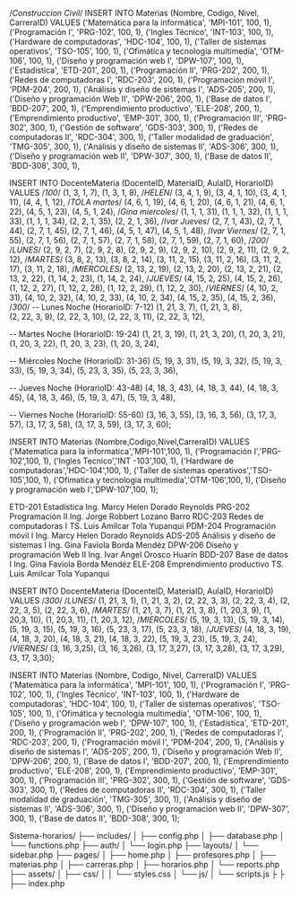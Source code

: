 /*Construccion Civil*/
INSERT INTO Materias (Nombre, Codigo, Nivel, CarreraID) VALUES
('Matemática para la informática', 'MPI-101', 100, 1),
('Programación I', 'PRG-102', 100, 1),
('Ingles Técnico', 'INT-103', 100, 1),
('Hardware de computadoras', 'HDC-104', 100, 1),
('Taller de sistemas operativos', 'TSO-105', 100, 1),
('Ofimática y tecnología multimedia', 'OTM-106', 100, 1),
('Diseño y programación web I', 'DPW-107', 100, 1),
('Estadística', 'ETD-201', 200, 1),
('Programación II', 'PRG-202', 200, 1),
('Redes de computadoras I', 'RDC-203', 200, 1),
('Programación móvil I', 'PDM-204', 200, 1),
('Análisis y diseño de sistemas I', 'ADS-205', 200, 1),
('Diseño y programación Web II', 'DPW-206', 200, 1),
('Base de datos I', 'BDD-207', 200, 1),
('Emprendimiento productivo', 'ELE-208', 200, 1),
('Emprendimiento productivo', 'EMP-301', 300, 1),
('Programación III', 'PRG-302', 300, 1),
('Gestión de software', 'GDS-303', 300, 1),
('Redes de computadoras II', 'RDC-304', 300, 1),
('Taller modalidad de graduación', 'TMG-305', 300, 1),
('Análisis y diseño de sistemas II', 'ADS-306', 300, 1),
('Diseño y programación web II', 'DPW-307', 300, 1),
('Base de datos II', 'BDD-308', 300, 1),




















INSERT INTO DocenteMateria (DocenteID, MateriaID, AulaID, HorarioID) VALUES
/*100*/
(1, 3, 1, 7), 
(1, 3, 1, 8),
/*HELEN*/
(3, 4, 1, 9),
(3, 4, 1, 10),
(3, 4, 1, 11),
(4, 4, 1, 12),
/*TOLA martes*/
(4, 6, 1, 19),
(4, 6, 1, 20),
(4, 6, 1, 21),
(4, 6, 1, 22),
(4, 5, 1, 23),
(4, 5, 1, 24),
/*Gina miercoles*/
(1, 1, 1, 31),
(1, 1, 1, 32),
(1, 1, 1, 33),
(1, 1, 1, 34),
(2, 2, 1, 35),
(2, 2, 1, 36),
/*Ivar Jueves*/
(2, 7, 1, 43),
(2, 7, 1, 44),
(2, 7, 1, 45),
(2, 7, 1, 46),
(4, 5, 1, 47),
(4, 5, 1, 48),
/*Ivar Viernes*/
(2, 7, 1, 55),
(2, 7, 1, 56),
(2, 7, 1, 57),
(2, 7, 1, 58),
(2, 7, 1, 59),
(2, 7, 1, 60),
/*200*/
/*LUNES*/
(2, 9, 2, 7),
(2, 9, 2, 8),
(2, 9, 2, 9),
(2, 9, 2, 10),
(2, 9, 2, 11),
(2, 9, 2, 12),
/*MARTES*/
(3, 8, 2, 13),
(3, 8, 2, 14),
(3, 11, 2, 15),
(3, 11, 2, 16),
(3, 11, 2, 17),
(3, 11, 2, 18),
/*MIERCOLES*/
(2, 13, 2, 19),
(2, 13, 2, 20),
(2, 13, 2, 21),
(2, 13, 2, 22),
(1, 14, 2, 23),
(1, 14, 2, 24),
/*JUEVES*/
(4, 15, 2, 25),
(4, 15, 2, 26),
(1, 12, 2, 27),
(1, 12, 2, 28),
(1, 12, 2, 29),
(1, 12, 2, 30),
/*VIERNES*/
(4, 10, 2, 31),
(4, 10, 2, 32),
(4, 10, 2, 33),
(4, 10, 2, 34),
(4, 15, 2, 35),
(4, 15, 2, 36),
/*300*/
-- Lunes Noche (HorarioID: 7-12)
(1, 21, 3, 7),
(1, 21, 3, 8),  
(2, 22, 3, 9),
(2, 22, 3, 10),
(2, 22, 3, 11),
(2, 22, 3, 12),

-- Martes Noche (HorarioID: 19-24)
(1, 21, 3, 19),
(1, 21, 3, 20),
(1, 20, 3, 21),
(1, 20, 3, 22),
(1, 20, 3, 23),
(1, 20, 3, 24),

-- Miércoles Noche (HorarioID: 31-36)
(5, 19, 3, 31),
(5, 19, 3, 32),
(5, 19, 3, 33),
(5, 19, 3, 34),
(5, 23, 3, 35),
(5, 23, 3, 36),

-- Jueves Noche (HorarioID: 43-48)
(4, 18, 3, 43),
(4, 18, 3, 44),
(4, 18, 3, 45),
(4, 18, 3, 46),
(5, 19, 3, 47),
(5, 19, 3, 48),

-- Viernes Noche (HorarioID: 55-60)
(3, 16, 3, 55),
(3, 16, 3, 56),
(3, 17, 3, 57),
(3, 17, 3, 58),
(3, 17, 3, 59),
(3, 17, 3, 60);













INSERT INTO Materias (Nombre,Codigo,Nivel,CarreraID)
VALUES 
    ('Matematica para la informatica','MPI-101',100, 1), 
    ('Programación I','PRG-102',100, 1),
    ('Ingles Tecnico','INT -103',100, 1),
    ('Hardware de computadoras','HDC-104',100, 1),
    ('Taller de sistemas operativos','TSO-105',100, 1),
    ('Ofimatica y tecnologia multimedia','OTM-106',100, 1),
    ('Diseño y programación web I','DPW-107',100, 1);




ETD-201	Estadística 	Ing. Marcy Helen Dorado Reynolds
PRG-202	Programación II	Ing. Jorge Robbert Lozano Barro
RDC-203	Redes de computadoras I	TS. Luis Amilcar Tola Yupanqui
PDM-204	Programación  móvil I	Ing. Marcy Helen Dorado Reynolds
ADS-205	Análisis y diseño de sistemas I	Ing. Gina Faviola Borda Mendéz
DPW-206	Diseño y programación Web II	Ing. Ivar Angel Orosco Huarín
BDD-207	Base de datos I	Ing. Gina Faviola Borda Mendéz
ELE-208	Emprendimiento productivo	TS. Luis Amilcar Tola Yupanqui



INSERT INTO DocenteMateria (DocenteID, MateriaID, AulaID, HorarioID) VALUES
/*300*/
/*LUNES*/
(1, 21, 3, 1),
(1, 21, 3, 2),
(2, 22, 3, 3),
(2, 22, 3, 4),
(2, 22, 3, 5),
(2, 22, 3, 6),
/*MARTES*/
(1, 21, 3, 7),
(1, 21, 3, 8),
(1, 20,3, 9),
(1, 20,3, 10),
(1, 20,3, 11),
(1, 20,3, 12),
/*MIERCOLES*/
(5, 19, 3, 13),
(5, 19, 3, 14),
(5, 19, 3, 15),
(5, 19, 3, 16),
(5, 23, 3, 17),
(5, 23, 3, 18),
/*JUEVES*/
(4, 18, 3, 19),
(4, 18, 3, 20),
(4, 18, 3, 21),
(4, 18, 3, 22),
(5, 19, 3, 23),
(5, 19, 3, 24),
/*VIERNES*/
(3, 16, 3,25),
(3, 16, 3,26),
(3, 17, 3,27),
(3, 17, 3,28),
(3, 17, 3,29),
(3, 17, 3,30);



INSERT INTO Materias (Nombre, Codigo, Nivel, CarreraID) VALUES
('Matemática para la informática', 'MPI-101', 100, 1),
('Programación I', 'PRG-102', 100, 1),
('Ingles Técnico', 'INT-103', 100, 1),
('Hardware de computadoras', 'HDC-104', 100, 1),
('Taller de sistemas operativos', 'TSO-105', 100, 1),
('Ofimática y tecnología multimedia', 'OTM-106', 100, 1),
('Diseño y programación web I', 'DPW-107', 100, 1),
('Estadística', 'ETD-201', 200, 1),
('Programación II', 'PRG-202', 200, 1),
('Redes de computadoras I', 'RDC-203', 200, 1),
('Programación móvil I', 'PDM-204', 200, 1),
('Análisis y diseño de sistemas I', 'ADS-205', 200, 1),
('Diseño y programación Web II', 'DPW-206', 200, 1),
('Base de datos I', 'BDD-207', 200, 1),
('Emprendimiento productivo', 'ELE-208', 200, 1),
('Emprendimiento productivo', 'EMP-301', 300, 1),
('Programación III', 'PRG-302', 300, 1),
('Gestión de software', 'GDS-303', 300, 1),
('Redes de computadoras II', 'RDC-304', 300, 1),
('Taller modalidad de graduación', 'TMG-305', 300, 1),
('Análisis y diseño de sistemas II', 'ADS-306', 300, 1),
('Diseño y programación web II', 'DPW-307', 300, 1),
('Base de datos II', 'BDD-308', 300, 1);







Sistema-horarios/
├── includes/
│   ├── config.php
│   ├── database.php
│   └── functions.php
├── auth/
│   └── login.php
├── layouts/
│   └── sidebar.php
├── pages/
│   ├── home.php
│   ├── profesores.php
│   ├── materias.php
│   ├── carreras.php
│   ├── horarios.php
│   └── reports.php
├── assets/
│   ├── css/
│   │   └── styles.css
│   └── js/
│       └── scripts.js
├
├
├── index.php
